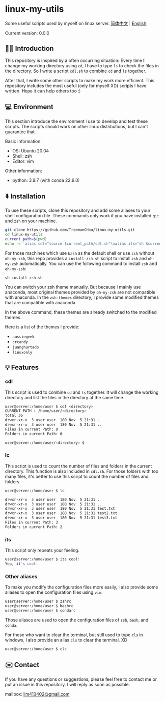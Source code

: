 # linux-my-utils

Some useful scripts used by myself on linux server. 
[简体中文](./README-zh.md) | [English](./README.md)

Current version: 0.0.0

## 💁‍♂️ Introduction

This repository is inspired by a often occurring situation: Every time I change my working directory using `cd`, I have to type `ls` to check the files in the directory. So I write a script `cdl.sh` to combine `cd` and `ls` together.

After that, I write some other scripts to make my work more efficient. This repository includes the most useful (only for myself XD) scripts I have written. Hope it can help others too :)

## 💻️ Environment

This section introduce the environment I use to develop and test these scripts. The scripts should work on other linux distributions, but I can't guarantee that.

Basic information:

- OS: Ubuntu 20.04
- Shell: zsh
- Editor: vim

Other information:

- python: 3.9.7 (with conda 22.9.0)

## ⬇️ Installation

To use these scripts, clone this repository and add some aliases to your shell configuration file. These commands only work if you have installed `git` and `zsh` on your machine.

```bash
git clone https://github.com/TreemanCHou/linux-my-utils.git
cd linux-my-utils
current_path=$(pwd)
echo -e 'alias cdl="source $current_path/cdl.sh"\nalias its="sh $current_path/its.sh"\nalias upload="sh $current_path/upload.sh"\nalias download="sh $current_path/download.sh"\nalias lc="sh $current_path/count.sh"\n# alias unzip="uz"\n\n# Some kuaijiefangshi\nalias zshrc="vim ~/.zshrc"\nalias bashrc="vim ~/.bashrc"\nalias condarc="vim ~/.condarc"\nalias vimrc="vim ~/.vimrc"\nalias cls="clear"' >> ~/.zshrc
```

For those machines which use `bash` as the default shell or use `zsh` without `oh-my-zsh`, this repo provides a `install-zsh.sh` script to install `zsh` and `oh-my-zsh` automatically. You can use the following command to install `zsh` and `oh-my-zsh`:

```
sh install-zsh.sh
```

You can switch your zsh theme manually. But because I mainly use anaconda, most original themes provided by `oh-my-zsh` are not compatible with anaconda. In the `zsh-themes` directory, I provide some modified themes that are compatible with anaconda. 

In the above command, these themes are already switched to the modified themes.

Here is a list of the themes I provide:

- `aussiegeek`
- `crcandy`
- `juanghurtado`
- `linuxonly`

## 💡 Features

### cdl

This script is used to combine `cd` and `ls` together. It will change the working directory and list the files in the directory at the same time.

```bash
user@server:/home/user $ cdl <directory>
CURRENT PATH : /home/user/<directory>
total 36
drwxr-xr-x  3 user user  180 Nov  5 21:31 .
drwxr-xr-x  3 user user  180 Nov  5 21:31 ..
Files in current Path: 0
Folders in current Path: 0

user@server:/home/user/<directory> $
```
### lc

This script is used to count the number of files and folders in the current directory. This function is also included in `cdl.sh`. For those folders with too many files, it's better to use this script to count the number of files and folders.

```bash
user@server:/home/user $ lc

drwxr-xr-x  3 user user  180 Nov  5 21:31 .
drwxr-xr-x  3 user user  180 Nov  5 21:31 ..
drwxr-xr-x  3 user user  180 Nov  5 21:31 test.txt
drwxr-xr-x  3 user user  180 Nov  5 21:31 test2.txt
drwxr-xr-x  3 user user  180 Nov  5 21:31 test3.txt
Files in current Path: 3
Folders in current Path: 2
```

### its

This script only repeats your feeling.
    
```bash
user@server:/home/user $ its cool!
Yep, it's cool!
```

### Other aliases

To make you modify the configuration files more easily, I also provide some aliases to open the configuration files using `vim`.

```bash
user@server:/home/user $ zshrc
user@server:/home/user $ bashrc
user@server:/home/user $ condarc
```

Those aliases are used to open the configuration files of `zsh`, `bash`, and `conda`.

For those who want to clear the terminal, but still used to type `cls` in windows, I also provide an alias `cls` to clear the terminal. XD

```bash
user@server:/home/user $ cls
```

## ✉️ Contact

If you have any questions or suggestions, please feel free to contact me or put an issue in this repository. I will reply as soon as possible.

mailbox: llm410402@gmail.com